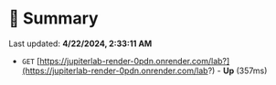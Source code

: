# 📖 Summary
Last updated: **4/22/2024, 2:33:11 AM**

- `GET` [https://jupiterlab-render-0pdn.onrender.com/lab?](https://jupiterlab-render-0pdn.onrender.com/lab?) - **Up** (357ms)
